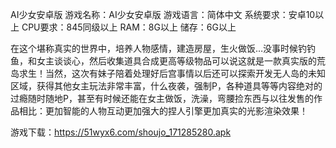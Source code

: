 AI少女安卓版
游戏名称：AI少女安卓版
游戏语言：简体中文
系统要求：安卓10以上
CPU要求：845同级以上
RAM：8G以上
储存：6G以上

在这个堪称真实的世界中，培养人物感情，建造房屋，生火做饭…没事时候钓钓鱼，和女主谈谈心，然后收集道具合成更高等级物品可以说这就是一款真实版的荒岛求生！当然，这次有妹子陪着处理好后宫事情以后还可以探索开发无人岛的未知区域，获得其他女主玩法非常丰富，什么夜袭，强制P，各种道具等等内容绝对的过瘾随时随地P，甚至有时候还能在女主做饭，洗澡，弯腰捡东西与以往发售的作品相比：更加智能的人物互动更加强大的捏人引擎更加真实的光影渲染效果！



游戏下载：https://51wyx6.com/shoujo_171285280.apk
